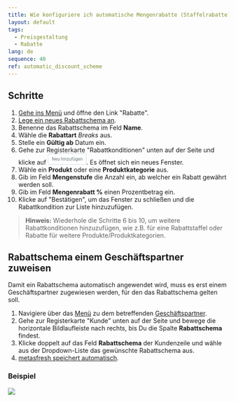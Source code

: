 ```yaml
---
title: Wie konfiguriere ich automatische Mengenrabatte (Staffelrabatte)?
layout: default
tags:
  - Preisgestaltung
  - Rabatte
lang: de
sequence: 40
ref: automatic_discount_scheme
---
```


## Schritte
1. [Gehe ins Menü](Menu) und öffne den Link "Rabatte".
1. [Lege ein neues Rabattschema an](Neuer_Datensatz_Fenster_Webui).
1. Benenne das Rabattschema im Feld **Name**.
1. Wähle die **Rabattart** *Breaks* aus.
1. Stelle ein **Gültig ab** Datum ein.
1. Gehe zur Registerkarte "Rabattkonditionen" unten auf der Seite und klicke auf ![](assets/Neu_hinzufuegen_Button.png). Es öffnet sich ein neues Fenster.
1. Wähle ein **Produkt** oder eine **Produktkategorie** aus.
1. Gib im Feld **Mengenstufe** die Anzahl ein, ab welcher ein Rabatt gewährt werden soll.
1. Gib im Feld **Mengenrabatt %** einen Prozentbetrag ein.
1. Klicke auf "Bestätigen", um das Fenster zu schließen und die Rabattkondition zur Liste hinzuzufügen.
 >**Hinweis:** Wiederhole die Schritte 6 bis 10, um weitere Rabattkonditionen hinzuzufügen, wie z.B. für eine Rabattstaffel oder Rabatte für weitere Produkte/Produktkategorien.

## Rabattschema einem Geschäftspartner zuweisen
Damit ein Rabattschema automatisch angewendet wird, muss es erst einem Geschäftspartner zugewiesen werden, für den das Rabattschema gelten soll.

1. Navigiere über das [Menü](Menu) zu dem betreffenden [Geschäftspartner](Neuer_Geschaeftspartner).
1. Gehe zur Registerkarte "Kunde" unten auf der Seite und bewege die horizontale Bildlaufleiste nach rechts, bis Du die Spalte **Rabattschema** findest.
1. Klicke doppelt auf das Feld **Rabattschema** der Kundenzeile und wähle aus der Dropdown-Liste das gewünschte Rabattschema aus.
1. [metasfresh speichert automatisch](Speicheranzeige).

### Beispiel
![](assets/Automatisches_Rabattschema.gif)
